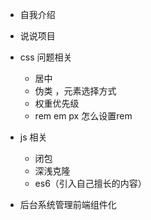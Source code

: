 - 自我介绍
- 说说项目
- css 问题相关
  - 居中
  - 伪类 ，元素选择方式
  - 权重优先级
  - rem em px  怎么设置rem
- js 相关
  - 闭包
  - 深浅克隆
  - es6（引入自己擅长的内容）

- 后台系统管理前端组件化